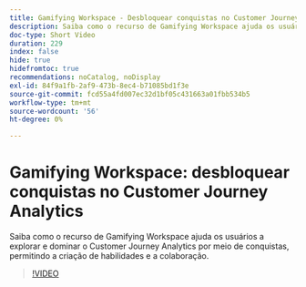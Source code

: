 ```yaml
---
title: Gamifying Workspace - Desbloquear conquistas no Customer Journey Analytics
description: Saiba como o recurso de Gamifying Workspace ajuda os usuários a explorar e dominar o Customer Journey Analytics por meio de conquistas, permitindo a criação de habilidades e a colaboração.
doc-type: Short Video
duration: 229
index: false
hide: true
hidefromtoc: true
recommendations: noCatalog, noDisplay
exl-id: 84f9a1fb-2af9-473b-8ec4-b71085bd1f3e
source-git-commit: fcd55a4fd007ec32d1bf05c431663a01fbb534b5
workflow-type: tm+mt
source-wordcount: '56'
ht-degree: 0%

---
```


# Gamifying Workspace: desbloquear conquistas no Customer Journey Analytics

Saiba como o recurso de Gamifying Workspace ajuda os usuários a explorar e dominar o Customer Journey Analytics por meio de conquistas, permitindo a criação de habilidades e a colaboração.

<!-- 72_S102_3442449_228_gamifying-workspace-unlock-achievements-in-customer-journey-analytics -->
>[!VIDEO](https://video.tv.adobe.com/v/3460203/?learn=on&enablevpops=true&captions=por_br)
